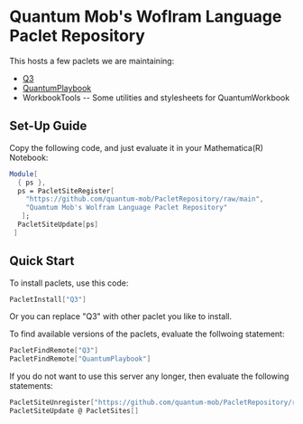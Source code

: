 # Quantum Mob's Woflram Language Paclet Repository

This hosts a few paclets we are maintaining:
- [Q3](https://github.com/quantum-mob/Q3App)
- [QuantumPlaybook](https://github.com/quantum-mob/QuantumPlaybook)
- WorkbookTools -- Some utilities and stylesheets for QuantumWorkbook


## Set-Up Guide

Copy the following code, and just evaluate it in your Mathematica(R) Notebook:

```Mathematica
Module[
  { ps },
  ps = PacletSiteRegister[
    "https://github.com/quantum-mob/PacletRepository/raw/main",
    "Quamtum Mob's Wolfram Language Paclet Repository"
   ];
  PacletSiteUpdate[ps]
 ]
```

## Quick Start

To install paclets, use this code:

```Mathematica
PacletInstall["Q3"]
```
Or you can replace "Q3" with other paclet you like to install.

To find available versions of the paclets, evaluate the follwoing statement:

```Mathematica
PacletFindRemote["Q3"]
PacletFindRemote["QuantumPlaybook"]
```

If you do not want to use this server any longer, then evaluate the following statements:

```Mathematica
PacletSiteUnregister["https://github.com/quantum-mob/PacletRepository/raw/main"]
PacletSiteUpdate @ PacletSites[]
```
